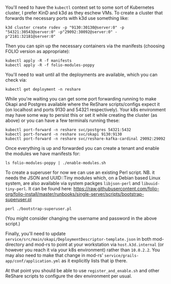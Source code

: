 You'll need to have the `kubectl` context set to some sort of Kubernetes
cluster, I prefer KinD and k3d as they eschew VMs. To create a cluster that
forwards the necessary ports with k3d use something like:

```
k3d cluster create rsdev -p "9130:30130@server:0" -p "54321:30543@server:0" -p"29092:30092@server:0" -p"2181:32181@server:0"
```

Then you can spin up the necessary containers via the manifests (choosing FOLIO version as appropriate):

```
kubectl apply -R -f manifests
kubectl apply -R -f folio-modules-poppy
```

You'll need to wait until all the deployments are available, which you can check via:

```
kubectl get deployment -n reshare
```

While you're waiting you can get some port forwarding running to make Okapi and
Postgres available where the ReShare scripts/configs expect it (on localhost
and ports 9130 and 54321 respectively). Your k8s environment may have some way
to persist this or set it while creating the cluster (as above) or you can have
a few terminals running these:

```
kubectl port-forward -n reshare svc/postgres 54321:5432
kubectl port-forward -n reshare svc/okapi 9130:9130
kubectl port-forward -n reshare svc/reshare-kafka-cardinal 29092:29092
```

Once everything is up and forwarded you can create a tenant and enable the
modules we have manifests for:

```
ls folio-modules-poppy | ./enable-modules.sh
```

To create a superuser for now we can use an existing Perl script. NB. it needs
the JSON and UUID::Tiny modules which, on a Debian based Linux system, are also
available via system packges `libjson-perl` and `libuuid-tiny-perl`. It can be
found here:
https://raw.githubusercontent.com/folio-org/folio-install/master/runbooks/single-server/scripts/bootstrap-superuser.pl

```
perl ./bootstrap-superuser.pl
```

(You might consider changing the username and password in the above script.)

Finally, you'll need to update
`service/src/main/okapi/DeploymentDescriptor-template.json` in both
mod-directory and mod-rs to point at your workstation via `host.k3d.internal`
(or however you reach it via your k8s environment) rather than `10.0.2.2`. You
may also need to make that change in mod-rs'
`service/grails-app/conf/application.yml` as it explicitly lists that ip there.

At that point you should be able to use `register_and_enable.sh` and other
ReShare scripts to configure the dev environment per usual.
